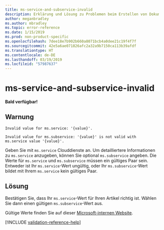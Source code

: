 ```yaml
---
title: ms-service-and-subservice-invalid
description: Erklärung und Lösung zu Problemen beim Erstellen von Dokumentationsartikeln – ms-service-and-subservice-invalid
author: meganbradley
ms.author: mbradley
ms.topic: error-reference
ms.date: 1/15/2019
ms.prod: non-product-specific
ms.openlocfilehash: 7dee18e7b902b660a8071bcb4a0dee21c19f4f7f
ms.sourcegitcommit: 42e5a6ae071826afc2a32a9b7150ca113b39afdf
ms.translationtype: HT
ms.contentlocale: de-DE
ms.lasthandoff: 03/19/2019
ms.locfileid: "57987637"
---
```

# <a name="ms-service-and-subservice-invalid"></a>ms-service-and-subservice-invalid

**Bald verfügbar!**

## <a name="warning"></a>Warnung

`Invalid value for ms.service: '{value}'.`

`Invalid value for ms.subservice: '{value}' is not valid with ms.service value '{value}'.`

Geben Sie mit `ms.service` Clouddienste an. Um detailliertere Informationen zu `ms.service` anzugeben, können Sie optional `ms.subservice` angeben. Die Werte für `ms.service` und `ms.subservice` müssen ein gültiges Paar sein. Entweder ist Ihr `ms.service`-Wert ungültig, oder Ihr `ms.subservice`-Wert bildet mit Ihrem `ms.service` kein gültiges Paar.

## <a name="resolution"></a>Lösung

Bestätigen Sie, dass Ihr `ms.service`-Wert für Ihren Artikel richtig ist. Wählen Sie dann einen gültigen `ms.subservice`-Wert aus.

Gültige Werte finden Sie auf dieser [Microsoft-internen Website](https://docsmetadatatool.azurewebsites.net/allowlists).

<!--make sure to add this file to your includes folder and verify the path-->
[!INCLUDE [validation-reference-help](includes/validation-reference-help.md)]

